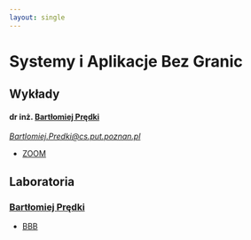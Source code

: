 ```yaml
---
layout: single
---
```

# Systemy i Aplikacje Bez Granic

## Wykłady
#### dr inż. [Bartłomiej Prędki](http://zajecia.blogspot.com/)
*Bartlomiej.Predki@cs.put.poznan.pl*
- [ZOOM](https://us02web.zoom.us/j/87401268666?pwd=R0dEY3JxaElYMXdBc1Yrd1hwR0t3dz09#success)

## Laboratoria
### [Bartłomiej Prędki](http://zajecia.blogspot.com/)
- [BBB](https://ekursy.put.poznan.pl/mod/bigbluebuttonbn/view.php?id=242028)
